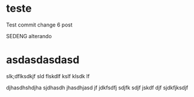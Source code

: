 teste
=====


Test commit change 6
post 


SEDENG alterando

asdasdasdasd
============

slk;dflksdkjf sld flskdlf kslf klsdk lf

djhasdhshdjha sjdhasdh jhasdhjasd jf jdkfsdfj sdjfk sdjf jskdf djf sjdkfjksdjf

